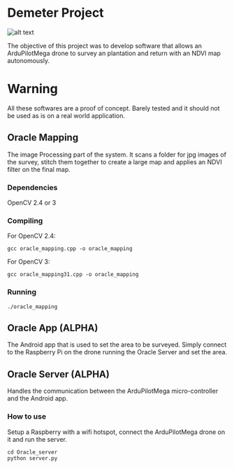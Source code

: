 # Demeter Project

![alt text](https://preview.ibb.co/fDecpc/Screen_Shot_2018_03_13_at_10_27_03.png)

The objective of this project was to develop software that allows an ArduPilotMega drone to survey an plantation and return with an NDVI map autonomously.

# Warning

All these softwares are a proof of concept. Barely tested and it should not be used as is on a real world application.

## Oracle Mapping

The image Processing part of the system. It scans a folder for jpg images of the survey, stitch them together to create a large map and applies an NDVI filter on the final map.

### Dependencies

OpenCV 2.4 or 3

### Compiling

For OpenCV 2.4:
```
gcc oracle_mapping.cpp -o oracle_mapping
```

For OpenCV 3:
```
gcc oracle_mapping31.cpp -o oracle_mapping
```

### Running

```
./oracle_mapping
```

## Oracle App (ALPHA)

The Android app that is used to set the area to be surveyed. Simply connect to the Raspberry Pi on the drone running the Oracle Server and set the area.

## Oracle Server (ALPHA)

Handles the communication between the ArduPilotMega micro-controller and the Android app.

### How to use

Setup a Raspberry with a wifi hotspot, connect the ArduPilotMega drone on it and run the server.

```
cd Oracle_server
python server.py
```

